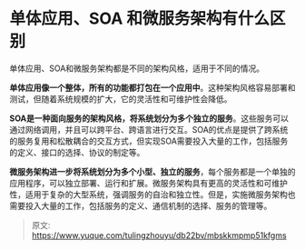 # 单体应用、SOA 和微服务架构有什么区别

单体应用、SOA和微服务架构都是不同的架构风格，适用于不同的情况。

**单体应用像一个整体，所有的功能都打包在一个应用中**。这种架构风格容易部署和测试，但随着系统规模的扩大，它的灵活性和可维护性会降低。

**SOA是一种面向服务的架构风格，将系统划分为多个独立的服务**。这些服务可以通过网络调用，并且可以跨平台、跨语言进行交互。SOA的优点是提供了跨系统的服务复用和松散耦合的交互方式，但实现SOA需要投入大量的工作，包括服务的定义、接口的选择、协议的制定等。

**微服务架构进一步将系统划分为多个小型、独立的服务**，每个服务都是一个单独的应用程序，可以独立部署、运行和扩展。微服务架构具有更高的灵活性和可维护性，适用于复杂的大型系统，强调服务的自治和独立性。但是，实施微服务架构也需要投入大量的工作，包括服务的定义、通信机制的选择、服务的管理等。



> 原文: <https://www.yuque.com/tulingzhouyu/db22bv/mbskkmpmp51kfgms>